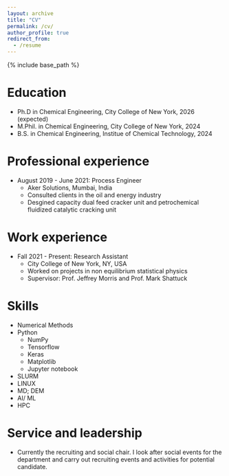 ```yaml
---
layout: archive
title: "CV"
permalink: /cv/
author_profile: true
redirect_from:
  - /resume
---
```


{% include base_path %}

Education
======
* Ph.D in Chemical Engineering, City College of New York, 2026 (expected)
* M.Phil. in Chemical Engineering, City College of New York, 2024
* B.S. in Chemical Engineering, Institue of Chemical Technology, 2024

Professional experience
======
* August 2019 - June 2021: Process Engineer
  * Aker Solutions, Mumbai, India
  * Consulted clients in the oil and energy industry
  * Desgined capacity dual feed cracker unit and petrochemical fluidized catalytic cracking unit

Work experience
======
* Fall 2021 - Present: Research Assistant
  * City College of New York, NY, USA
  * Worked on projects in non equilibrium statistical physics
  * Supervisor: Prof. Jeffrey Morris and Prof. Mark Shattuck

Skills
======
* Numerical Methods
* Python
  * NumPy
  * Tensorflow
  * Keras
  * Matplotlib
  * Jupyter notebook
* SLURM
* LINUX
* MD; DEM
* AI/ ML
* HPC
  
Service and leadership
======
* Currently the recruiting and social chair. I look after social events for the department and carry out recruiting events and activities for potential candidate.
